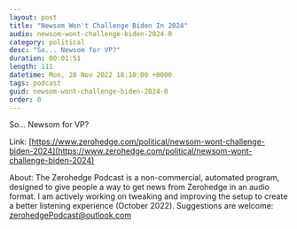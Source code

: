 ```yaml
---
layout: post
title: "Newsom Won't Challenge Biden In 2024"
audio: newsom-wont-challenge-biden-2024-0
category: political
desc: "So... Newsom for VP?"
duration: 00:01:51
length: 111
datetime: Mon, 28 Nov 2022 18:10:00 +0000
tags: podcast
guid: newsom-wont-challenge-biden-2024-0
order: 0
---
```

So... Newsom for VP?

Link: [https://www.zerohedge.com/political/newsom-wont-challenge-biden-2024](https://www.zerohedge.com/political/newsom-wont-challenge-biden-2024)

About: The Zerohedge Podcast is a non-commercial, automated program, designed to give people a way to get news from Zerohedge in an audio format.  I am actively working on tweaking and improving the setup to create a better listening experience (October 2022).  Suggestions are welcome: [zerohedgePodcast@outlook.com](mailto:zerohedgePodcast@outlook.com)
